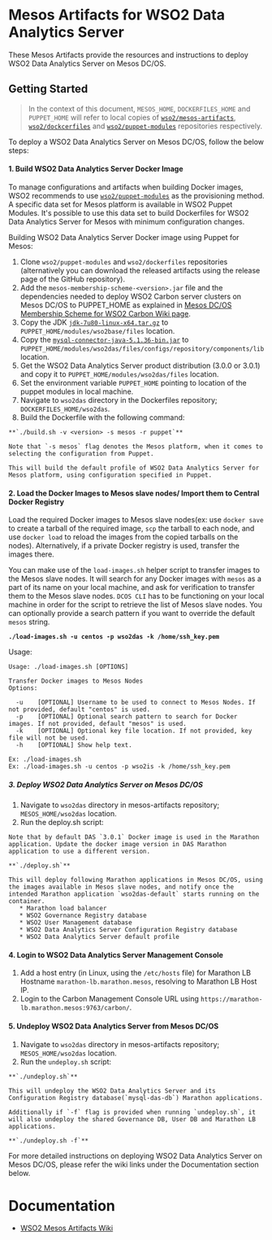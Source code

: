 # Mesos Artifacts for WSO2 Data Analytics Server

These Mesos Artifacts provide the resources and instructions to deploy WSO2 Data Analytics Server on Mesos DC/OS.

## Getting Started

>In the context of this document, `MESOS_HOME`, `DOCKERFILES_HOME` and `PUPPET_HOME` will refer to local copies of [`wso2/mesos-artifacts`](https://github.com/wso2/mesos-artifacts/), [`wso2/dockcerfiles`](https://github.com/wso2/dockerfiles/) and [`wso2/puppet-modules`](https://github.com/wso2/puppet-modules) repositories respectively.

To deploy a WSO2 Data Analytics Server on Mesos DC/OS, follow the below steps:

#### 1. Build WSO2 Data Analytics Server Docker Image

To manage configurations and artifacts when building Docker images, WSO2 recommends to use [`wso2/puppet-modules`](https://github.com/wso2/puppet-modules) as the provisioning method. A specific data set for Mesos platform is available in WSO2 Puppet Modules. It's possible to use this data set to build Dockerfiles for WSO2 Data Analytics Server for Mesos with minimum configuration changes.

Building WSO2 Data Analytics Server Docker image using Puppet for Mesos:

  1. Clone `wso2/puppet-modules` and `wso2/dockerfiles` repositories (alternatively you can download the released artifacts using the release page of the GitHub repository).
  2. Add the `mesos-membership-scheme-<version>.jar` file and the dependencies needed to deploy WSO2 Carbon server clusters on Mesos DC/OS to PUPPET_HOME as explained in [Mesos DC/OS Membership Scheme for WSO2 Carbon Wiki page](https://docs.wso2.com/display/MA100/Mesos+DC-OS+Membership+Scheme+for+WSO2+Carbon).
  3. Copy the JDK [`jdk-7u80-linux-x64.tar.gz`](http://www.oracle.com/technetwork/java/javase/downloads/jdk7-downloads-1880260.html) to `PUPPET_HOME/modules/wso2base/files` location.
  4. Copy the [`mysql-connector-java-5.1.36-bin.jar`](https://downloads.mysql.com/archives/get/file/mysql-connector-java-5.1.36.zip) to `PUPPET_HOME/modules/wso2das/files/configs/repository/components/lib` location.
  5. Get the WSO2 Data Analytics Server product distribution (3.0.0 or 3.0.1) and copy it to `PUPPET_HOME/modules/wso2das/files` location.
  6. Set the environment variable `PUPPET_HOME` pointing to location of the puppet modules in local machine.
  7. Navigate to `wso2das` directory in the Dockerfiles repository; `DOCKERFILES_HOME/wso2das`.
  8. Build the Dockerfile with the following command:

    **`./build.sh -v <version> -s mesos -r puppet`**

    Note that `-s mesos` flag denotes the Mesos platform, when it comes to selecting the configuration from Puppet.

    This will build the default profile of WSO2 Data Analytics Server for Mesos platform, using configuration specified in Puppet.  

#### 2. Load the Docker Images to Mesos slave nodes/ Import them to Central Docker Registry

Load the required Docker images to Mesos slave nodes(ex: use `docker save` to create a tarball of the required image, `scp` the tarball to each node, and use `docker load` to reload the images from the copied tarballs on the nodes). Alternatively, if a private Docker registry is used, transfer the images there.

You can make use of the `load-images.sh` helper script to transfer images to the Mesos slave nodes. It will search for any Docker images with `mesos` as a part of its name on your local machine, and ask for verification to transfer them to the Mesos slave nodes. `DCOS CLI` has to be functioning on your local machine in order for the script to retrieve the list of Mesos slave nodes. You can optionally provide a search pattern if you want to override the default `mesos` string.

**`./load-images.sh -u centos -p wso2das -k /home/ssh_key.pem`**

Usage:
```
Usage: ./load-images.sh [OPTIONS]

Transfer Docker images to Mesos Nodes
Options:

  -u	[OPTIONAL] Username to be used to connect to Mesos Nodes. If not provided, default "centos" is used.
  -p	[OPTIONAL] Optional search pattern to search for Docker images. If not provided, default "mesos" is used.
  -k	[OPTIONAL] Optional key file location. If not provided, key file will not be used.
  -h	[OPTIONAL] Show help text.

Ex: ./load-images.sh
Ex: ./load-images.sh -u centos -p wso2is -k /home/ssh_key.pem
```
    
##### 3. Deploy WSO2 Data Analytics Server on Mesos DC/OS
  1. Navigate to `wso2das` directory in mesos-artifacts repository; `MESOS_HOME/wso2das` location.
  2. Run the deploy.sh script:
  
    Note that by default DAS `3.0.1` Docker image is used in the Marathon application. Update the docker image version in DAS Marathon application to use a different version.

    **`./deploy.sh`**
    
    This will deploy following Marathon applications in Mesos DC/OS, using the images available in Mesos slave nodes, and notify once the intended Marathon application `wso2das-default` starts running on the container.
       * Marathon load balancer
       * WSO2 Governance Registry database
       * WSO2 User Management database
       * WSO2 Data Analytics Server Configuration Registry database
       * WSO2 Data Analytics Server default profile
       
#### 4. Login to WSO2 Data Analytics Server Management Console
  1. Add a host entry (in Linux, using the `/etc/hosts` file) for Marathon LB Hostname `marathon-lb.marathon.mesos`, resolving to Marathon LB Host IP.
  2. Login to the Carbon Management Console URL using `https://marathon-lb.marathon.mesos:9763/carbon/`.
 
#### 5. Undeploy WSO2 Data Analytics Server from Mesos DC/OS
  1. Navigate to `wso2das` directory in mesos-artifacts repository; `MESOS_HOME/wso2das` location.
  2. Run the `undeploy.sh` script:

    **`./undeploy.sh`**

    This will undeploy the WSO2 Data Analytics Server and its Configuration Registry database(`mysql-das-db`) Marathon applications.
   
    Additionally if `-f` flag is provided when running `undeploy.sh`, it will also undeploy the shared Governance DB, User DB and Marathon LB applications.
    
    **`./undeploy.sh -f`**

For more detailed instructions on deploying WSO2 Data Analytics Server on Mesos DC/OS, please refer the wiki links under the Documentation section below.

# Documentation
* [WSO2 Mesos Artifacts Wiki](https://docs.wso2.com/display/MA100/Home)
